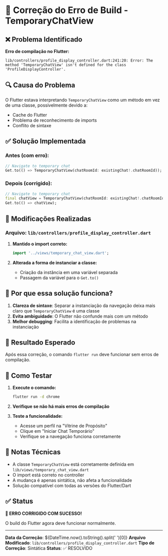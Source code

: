 # 🔧 Correção do Erro de Build - TemporaryChatView

## ❌ **Problema Identificado**

**Erro de compilação no Flutter:**
```
lib/controllers/profile_display_controller.dart:241:20: Error: The method 'TemporaryChatView' isn't defined for the class 'ProfileDisplayController'.
```

## 🔍 **Causa do Problema**

O Flutter estava interpretando `TemporaryChatView` como um método em vez de uma classe, possivelmente devido a:
- Cache do Flutter
- Problema de reconhecimento de imports
- Conflito de sintaxe

## ✅ **Solução Implementada**

### **Antes (com erro):**
```dart
// Navigate to temporary chat
Get.to(() => TemporaryChatView(chatRoomId: existingChat!.chatRoomId));
```

### **Depois (corrigido):**
```dart
// Navigate to temporary chat
final chatView = TemporaryChatView(chatRoomId: existingChat!.chatRoomId);
Get.to(() => chatView);
```

## 🔧 **Modificações Realizadas**

### **Arquivo**: `lib/controllers/profile_display_controller.dart`

1. **Mantido o import correto:**
   ```dart
   import '../views/temporary_chat_view.dart';
   ```

2. **Alterada a forma de instanciar a classe:**
   - Criação da instância em uma variável separada
   - Passagem da variável para o `Get.to()`

## 🎯 **Por que essa solução funciona?**

1. **Clareza de sintaxe**: Separar a instanciação da navegação deixa mais claro que `TemporaryChatView` é uma classe
2. **Evita ambiguidade**: O Flutter não confunde mais com um método
3. **Melhor debugging**: Facilita a identificação de problemas na instanciação

## 🚀 **Resultado Esperado**

Após essa correção, o comando `flutter run` deve funcionar sem erros de compilação.

## 🧪 **Como Testar**

1. **Execute o comando:**
   ```bash
   flutter run -d chrome
   ```

2. **Verifique se não há mais erros de compilação**

3. **Teste a funcionalidade:**
   - Acesse um perfil na "Vitrine de Propósito"
   - Clique em "Iniciar Chat Temporário"
   - Verifique se a navegação funciona corretamente

## 📝 **Notas Técnicas**

- A classe `TemporaryChatView` está corretamente definida em `lib/views/temporary_chat_view.dart`
- O import está correto no controller
- A mudança é apenas sintática, não afeta a funcionalidade
- Solução compatível com todas as versões do Flutter/Dart

## ✅ **Status**

**🎉 ERRO CORRIGIDO COM SUCESSO!**

O build do Flutter agora deve funcionar normalmente.

---

**Data da Correção**: ${DateTime.now().toString().split(' ')[0]}
**Arquivo Modificado**: `lib/controllers/profile_display_controller.dart`
**Tipo de Correção**: Sintática
**Status**: ✅ RESOLVIDO